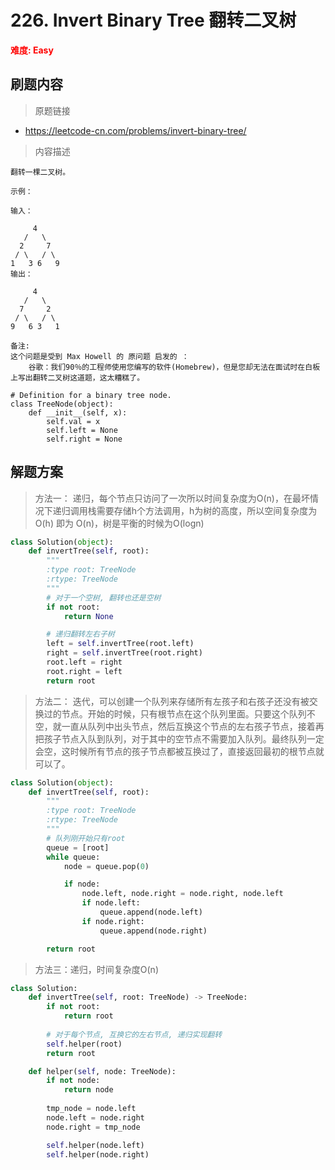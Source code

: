 # 226. Invert Binary Tree 翻转二叉树

**<font color=red>难度: Easy</font>**

## 刷题内容

> 原题链接

* https://leetcode-cn.com/problems/invert-binary-tree/

> 内容描述

```
翻转一棵二叉树。

示例：

输入：

     4
   /   \
  2     7
 / \   / \
1   3 6   9
输出：

     4
   /   \
  7     2
 / \   / \
9   6 3   1

备注:
这个问题是受到 Max Howell 的 原问题 启发的 ：
	谷歌：我们90％的工程师使用您编写的软件(Homebrew)，但是您却无法在面试时在白板上写出翻转二叉树这道题，这太糟糕了。

# Definition for a binary tree node.
class TreeNode(object):
    def __init__(self, x):
        self.val = x
        self.left = None
        self.right = None
```

## 解题方案

> 方法一： 递归，每个节点只访问了一次所以时间复杂度为O(n)，在最坏情况下递归调用栈需要存储h个方法调用，h为树的高度，所以空间复杂度为O(h) 即为 O(n)，树是平衡的时候为O(logn)
>

```python
class Solution(object):
    def invertTree(self, root):
        """
        :type root: TreeNode
        :rtype: TreeNode
        """
        # 对于一个空树, 翻转也还是空树
        if not root:
            return None

        # 递归翻转左右子树
        left = self.invertTree(root.left)
        right = self.invertTree(root.right)
        root.left = right
        root.right = left
        return root
```



> 方法二： 迭代，可以创建一个队列来存储所有左孩子和右孩子还没有被交换过的节点。开始的时候，只有根节点在这个队列里面。只要这个队列不空，就一直从队列中出头节点，然后互换这个节点的左右孩子节点，接着再把孩子节点入队到队列，对于其中的空节点不需要加入队列。最终队列一定会空，这时候所有节点的孩子节点都被互换过了，直接返回最初的根节点就可以了。
>

```python
class Solution(object):
    def invertTree(self, root):
        """
        :type root: TreeNode
        :rtype: TreeNode
        """
        # 队列刚开始只有root
        queue = [root]
        while queue:
            node = queue.pop(0)

            if node:
                node.left, node.right = node.right, node.left
                if node.left:
                    queue.append(node.left)
                if node.right:
                    queue.append(node.right)

        return root
```



> 方法三：递归，时间复杂度O(n)

```python
class Solution:
    def invertTree(self, root: TreeNode) -> TreeNode:
        if not root:
            return root
        
        # 对于每个节点, 互换它的左右节点, 递归实现翻转
        self.helper(root)
        return root

    def helper(self, node: TreeNode):
        if not node:
            return node
        
        tmp_node = node.left
        node.left = node.right
        node.right = tmp_node

        self.helper(node.left)
        self.helper(node.right)
```